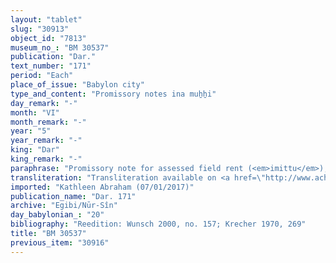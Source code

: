 ```yaml
---
layout: "tablet"
slug: "30913"
object_id: "7813"
museum_no_: "BM 30537"
publication: "Dar."
text_number: "171"
period: "Each"
place_of_issue: "Babylon city"
type_and_content: "Promissory notes ina muẖẖi"
day_remark: "-"
month: "VI"
month_remark: "-"
year: "5"
year_remark: "-"
king: "Dar"
king_remark: "-"
paraphrase: "Promissory note for assessed field rent (<em>imittu</em>), to be delivered in dates.<br /> <strong>B</strong> owes 56 kor of dates, the assessed field rent (<em>imitti eqli), </em>to <strong>A<sub>1</sub></strong>, his brothers and <strong>A<sub>3</sub></strong>. 36 kor are from land located at the branch (<em>bābu)</em> of the old Kutha-canal, and the other 20 kor are from land located at the lower sector (of this canal?) (<em>bābu &scaron;upālu</em>). He has to deliver the dates in one instalment according to the 36 liters of measure to the courtyard. Deliver is due in Arahsamna (VIII). He should also deliver the usual by-products of the date cultivation: for each kor of dates he shall give (the customary amount of) spathes (<em>tuhallu</em>), spadices (<em>gip&ucirc;</em>), (and) fibres (<em>mangagu</em>), a load of firewood, 3 <em>dar</em><em>īku</em>-containers, and payment for the <em>&scaron;ugarr&ucirc;</em>-supplement. In addition, there is an earlier claim (<em>ra&scaron;&ucirc;tu mahrītu)</em> against him (<em>ina pāni</em>) that is still pending<em>.</em> Witnesses.<br /> &nbsp;<br /> <strong>A<sub>1 </sub></strong>= Marduk-nāṣir-apli/Itti-Marduk-balāṭu//Egibi; <strong>A<sub>2 </sub></strong>= brother of <strong>A<sub>1</sub></strong>; <strong>A<sub>3 </sub></strong>= Itti-Nab&ucirc;-balāṭu/Marduk-bān-zeri//Bēl-eṭēru; <strong>B </strong>= Ninurta-ahu-iddin/[P]N"
transliteration: "Transliteration available on <a href=\"http://www.achemenet.com/fr/item/?/1332474=wunsch&l=a&c=1&t=1.4/2/96/1/1328662\" target=\"_blank\">Achemenet</a>"
imported: "Kathleen Abraham (07/01/2017)"
publication_name: "Dar. 171"
archive: "Egibi/Nūr-Sîn"
day_babylonian_: "20"
bibliography: "Reedition: Wunsch 2000, no. 157; Krecher 1970, 269"
title: "BM 30537"
previous_item: "30916"
---
```

